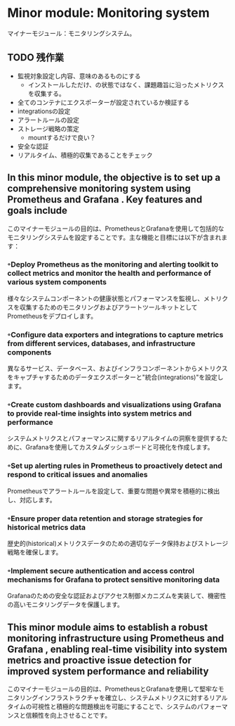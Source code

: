 # Minor module: Monitoring system

 マイナーモジュール：モニタリングシステム。

## TODO 残作業

- 監視対象設定し内容、意味のあるものにする
  - インストールしただけ、の状態ではなく、課題趣旨に沿ったメトリクスを収集する。
- 全てのコンテナにエクスポーターが設定されているか検証する
- integrationsの設定
- アラートルールの設定
- ストレージ戦略の策定
  - mountするだけで良い？
- 安全な認証
- リアルタイム、積極的収集であることをチェック

## In this minor module, the objective is to set up a comprehensive monitoring system using Prometheus and Grafana . Key features and goals include

このマイナーモジュールの目的は、PrometheusとGrafanaを使用して包括的なモニタリングシステムを設定することです。主な機能と目標には以下が含まれます：

### ◦Deploy Prometheus as the monitoring and alerting toolkit to collect metrics and monitor the health and performance of various system components  

様々なシステムコンポーネントの健康状態とパフォーマンスを監視し、メトリクスを収集するためのモニタリングおよびアラートツールキットとしてPrometheusをデプロイします。  

### ◦Configure data exporters and integrations to capture metrics from different services, databases, and infrastructure components  

異なるサービス、データベース、およびインフラコンポーネントからメトリクスをキャプチャするためのデータエクスポーターと"統合(integrations)"を設定します。  

### ◦Create custom dashboards and visualizations using Grafana to provide real-time insights into system metrics and performance  

システムメトリクスとパフォーマンスに関するリアルタイムの洞察を提供するために、Grafanaを使用してカスタムダッシュボードと可視化を作成します。  

### ◦Set up alerting rules in Prometheus to proactively detect and respond to critical issues and anomalies  

Prometheusでアラートルールを設定して、重要な問題や異常を積極的に検出し、対応します。  

### ◦Ensure proper data retention and storage strategies for historical metrics data  

歴史的(historical)メトリクスデータのための適切なデータ保持およびストレージ戦略を確保します。  

### ◦Implement secure authentication and access control mechanisms for Grafana to protect sensitive monitoring data  

Grafanaのための安全な認証およびアクセス制御メカニズムを実装して、機密性の高いモニタリングデータを保護します。

## This minor module aims to establish a robust monitoring infrastructure using Prometheus and Grafana , enabling real-time visibility into system metrics and proactive issue detection for improved system performance and reliability

このマイナーモジュールの目的は、PrometheusとGrafanaを使用して堅牢なモニタリングインフラストラクチャを確立し、システムメトリクスに対するリアルタイムの可視性と積極的な問題検出を可能にすることで、システムのパフォーマンスと信頼性を向上させることです。
